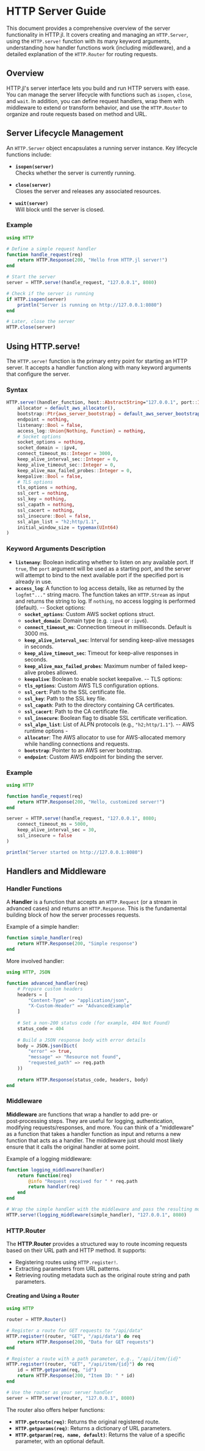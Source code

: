 # HTTP Server Guide

This document provides a comprehensive overview of the server functionality in HTTP.jl. It covers creating and managing an `HTTP.Server`, using the `HTTP.serve!` function with its many keyword arguments, understanding how handler functions work (including middleware), and a detailed explanation of the `HTTP.Router` for routing requests.

## Overview

HTTP.jl's server interface lets you build and run HTTP servers with ease. You can manage the server lifecycle with functions such as `isopen`, `close`, and `wait`. In addition, you can define request handlers, wrap them with middleware to extend or transform behavior, and use the `HTTP.Router` to organize and route requests based on method and URL.

## Server Lifecycle Management

An `HTTP.Server` object encapsulates a running server instance. Key lifecycle functions include:

- **`isopen(server)`**  
  Checks whether the server is currently running.

- **`close(server)`**  
  Closes the server and releases any associated resources.

- **`wait(server)`**  
  Will block until the server is closed.

### Example

```julia
using HTTP

# Define a simple request handler
function handle_request(req)
    return HTTP.Response(200, "Hello from HTTP.jl server!")
end

# Start the server
server = HTTP.serve!(handle_request, "127.0.0.1", 8080)

# Check if the server is running
if HTTP.isopen(server)
    println("Server is running on http://127.0.0.1:8080")
end

# Later, close the server
HTTP.close(server)
```

## Using HTTP.serve!

The `HTTP.serve!` function is the primary entry point for starting an HTTP server. It accepts a handler function along with many keyword arguments that configure the server.

### Syntax

```julia
HTTP.serve!(handler_function, host::AbstractString="127.0.0.1", port::Integer=8080;
    allocator = default_aws_allocator(),
    bootstrap::Ptr{aws_server_bootstrap} = default_aws_server_bootstrap(),
    endpoint = nothing,
    listenany::Bool = false,
    access_log::Union{Nothing, Function} = nothing,
    # Socket options
    socket_options = nothing,
    socket_domain = :ipv4,
    connect_timeout_ms::Integer = 3000,
    keep_alive_interval_sec::Integer = 0,
    keep_alive_timeout_sec::Integer = 0,
    keep_alive_max_failed_probes::Integer = 0,
    keepalive::Bool = false,
    # TLS options
    tls_options = nothing,
    ssl_cert = nothing,
    ssl_key = nothing,
    ssl_capath = nothing,
    ssl_cacert = nothing,
    ssl_insecure::Bool = false,
    ssl_alpn_list = "h2;http/1.1",
    initial_window_size = typemax(UInt64)
)
```

### Keyword Arguments Description

- **`listenany`**: Boolean indicating whether to listen on any available port. If `true`, the `port` argument will be used as a starting port, and the server will attempt to bind to the next available port if the specified port is already in use.
- **`access_log`**: A function to log access details, like as returned by the `logfmt"..."` string macro. The function takes an `HTTP.Stream` as input and returns the string to log. If `nothing`, no access logging is performed (default).
-- Socket options:
  - **`socket_options`**: Custom AWS socket options struct.
  - **`socket_domain`**: Domain type (e.g. `:ipv4` or `:ipv6`).
  - **`connect_timeout_ms`**: Connection timeout in milliseconds. Default is 3000 ms.
  - **`keep_alive_interval_sec`**: Interval for sending keep-alive messages in seconds.
  - **`keep_alive_timeout_sec`**: Timeout for keep-alive responses in seconds.
  - **`keep_alive_max_failed_probes`**: Maximum number of failed keep-alive probes allowed.
  - **`keepalive`**: Boolean to enable socket keepalive.
-- TLS options:
  - **`tls_options`**: Custom AWS TLS configuration options.
  - **`ssl_cert`**: Path to the SSL certificate file.
  - **`ssl_key`**: Path to the SSL key file.
  - **`ssl_capath`**: Path to the directory containing CA certificates.
  - **`ssl_cacert`**: Path to the CA certificate file.
  - **`ssl_insecure`**: Boolean flag to disable SSL certificate verification.
  - **`ssl_alpn_list`**: List of ALPN protocols (e.g., `"h2;http/1.1"`).
-- AWS runtime options -
  - **`allocator`**: The AWS allocator to use for AWS-allocated memory while handling connections and requests.
  - **`bootstrap`**: Pointer to an AWS server bootstrap.
  - **`endpoint`**: Custom AWS endpoint for binding the server.

### Example

```julia
using HTTP

function handle_request(req)
    return HTTP.Response(200, "Hello, customized server!")
end

server = HTTP.serve!(handle_request, "127.0.0.1", 8080;
    connect_timeout_ms = 5000,
    keep_alive_interval_sec = 30,
    ssl_insecure = false
)

println("Server started on http://127.0.0.1:8080")
```

## Handlers and Middleware

### Handler Functions

A **Handler** is a function that accepts an `HTTP.Request` (or a stream in advanced cases) and returns an `HTTP.Response`. This is the fundamental building block of how the server processes requests.

Example of a simple handler:

```julia
function simple_handler(req)
    return HTTP.Response(200, "Simple response")
end
```

More involved handler:
```julia
using HTTP, JSON

function advanced_handler(req)
    # Prepare custom headers
    headers = [
        "Content-Type" => "application/json",
        "X-Custom-Header" => "AdvancedExample"
    ]
    
    # Set a non-200 status code (for example, 404 Not Found)
    status_code = 404
    
    # Build a JSON response body with error details
    body = JSON.json(Dict(
        "error" => true,
        "message" => "Resource not found",
        "requested_path" => req.path
    ))
    
    return HTTP.Response(status_code, headers, body)
end
```

### Middleware

**Middleware** are functions that wrap a handler to add pre‑ or post‑processing steps. They are useful for logging, authentication, modifying requests/responses, and more. You can think of a "middleware" as a function that takes a
handler function as input and returns a new function that acts as a handler. The middleware just should most likely
ensure that it calls the original handler at some point.

Example of a logging middleware:

```julia
function logging_middleware(handler)
    return function(req)
        @info "Request received for " * req.path
        return handler(req)
    end
end

# Wrap the simple handler with the middleware and pass the resulting modified handler to serve!
HTTP.serve!(logging_middleware(simple_handler), "127.0.0.1", 8080)
```

### HTTP.Router

The **HTTP.Router** provides a structured way to route incoming requests based on their URL path and HTTP method. It supports:
- Registering routes using `HTTP.register!`.
- Extracting parameters from URL patterns.
- Retrieving routing metadata such as the original route string and path parameters.

#### Creating and Using a Router

```julia
using HTTP

router = HTTP.Router()

# Register a route for GET requests to "/api/data"
HTTP.register!(router, "GET", "/api/data") do req
    return HTTP.Response(200, "Data for GET requests")
end

# Register a route with a path parameter, e.g., "/api/item/{id}"
HTTP.register!(router, "GET", "/api/item/{id}") do req
    id = HTTP.getparam(req, "id")
    return HTTP.Response(200, "Item ID: " * id)
end

# Use the router as your server handler
server = HTTP.serve!(router, "127.0.0.1", 8080)
```

The router also offers helper functions:
- **`HTTP.getroute(req)`**: Returns the original registered route.
- **`HTTP.getparams(req)`**: Returns a dictionary of URL parameters.
- **`HTTP.getparam(req, name, default)`**: Returns the value of a specific parameter, with an optional default.
